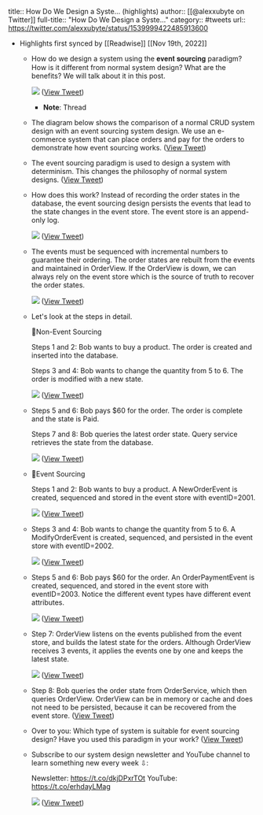 title:: How Do We Design a Syste... (highlights)
author:: [[@alexxubyte on Twitter]]
full-title:: "How Do We Design a Syste..."
category:: #tweets
url:: https://twitter.com/alexxubyte/status/1539999422485913600

- Highlights first synced by [[Readwise]] [[Nov 19th, 2022]]
	- How do we design a system using the 𝐞𝐯𝐞𝐧𝐭 𝐬𝐨𝐮𝐫𝐜𝐢𝐧𝐠 paradigm? How is it different from normal system design? What are the benefits? We will talk about it in this post. 
	  
	  ![](https://pbs.twimg.com/media/FV8tT04VUAE0ms_.jpg) ([View Tweet](https://twitter.com/alexxubyte/status/1539999422485913600))
		- **Note**: Thread
	- The diagram below shows the comparison of a normal CRUD system design with an event sourcing system design. We use an e-commerce system that can place orders and pay for the orders to demonstrate how event sourcing works. ([View Tweet](https://twitter.com/alexxubyte/status/1539999426864812032))
	- The event sourcing paradigm is used to design a system with determinism. This changes the philosophy of normal system designs. ([View Tweet](https://twitter.com/alexxubyte/status/1539999429393915904))
	- How does this work? Instead of recording the order states in the database, the event sourcing design persists the events that lead to the state changes in the event store. The event store is an append-only log. 
	  
	  ![](https://pbs.twimg.com/media/FV8tUryUsAMsgBw.jpg) ([View Tweet](https://twitter.com/alexxubyte/status/1539999438986326017))
	- The events must be sequenced with incremental numbers to guarantee their ordering. The order states are rebuilt from the events and maintained in OrderView. If the OrderView is down, we can always rely on the event store which is the source of truth to recover the order states. 
	  
	  ![](https://pbs.twimg.com/media/FV8tVXAUsAAUdwJ.jpg) ([View Tweet](https://twitter.com/alexxubyte/status/1539999450642276357))
	- Let's look at the steps in detail.
	  
	  🔹Non-Event Sourcing
	  
	  Steps 1 and 2: Bob wants to buy a product. The order is created and inserted into the database.
	  
	  Steps 3 and 4: Bob wants to change the quantity from 5 to 6. The order is modified with a new state. 
	  
	  ![](https://pbs.twimg.com/media/FV8tWAiVsAEWDwn.jpg) ([View Tweet](https://twitter.com/alexxubyte/status/1539999461828464640))
	- Steps 5 and 6: Bob pays $60 for the order. The order is complete and the state is Paid.
	  
	  Steps 7 and 8: Bob queries the latest order state. Query service retrieves the state from the database. 
	  
	  ![](https://pbs.twimg.com/media/FV8tWrHUYAE5krl.jpg) ([View Tweet](https://twitter.com/alexxubyte/status/1539999473257959424))
	- 🔹Event Sourcing
	  
	  Steps 1 and 2: Bob wants to buy a product. A NewOrderEvent is created, sequenced and stored in the event store with eventID=2001. 
	  
	  ![](https://pbs.twimg.com/media/FV8tXV5UIAALjqv.jpg) ([View Tweet](https://twitter.com/alexxubyte/status/1539999485132058627))
	- Steps 3 and 4: Bob wants to change the quantity from 5 to 6. A ModifyOrderEvent is created, sequenced, and persisted in the event store with eventID=2002. 
	  
	  ![](https://pbs.twimg.com/media/FV8tYBZUsAI66qy.jpg) ([View Tweet](https://twitter.com/alexxubyte/status/1539999495869456384))
	- Steps 5 and 6: Bob pays $60 for the order. An OrderPaymentEvent is created, sequenced, and stored in the event store with eventID=2003. Notice the different event types have different event attributes. 
	  
	  ![](https://pbs.twimg.com/media/FV8tYpLUIAAhd3T.jpg) ([View Tweet](https://twitter.com/alexxubyte/status/1539999507026309121))
	- Step 7: OrderView listens on the events published from the event store, and builds the latest state for the orders. Although OrderView receives 3 events, it applies the events one by one and keeps the latest state. 
	  
	  ![](https://pbs.twimg.com/media/FV8tZTBVEAAjiIs.jpg) ([View Tweet](https://twitter.com/alexxubyte/status/1539999518107660288))
	- Step 8: Bob queries the order state from OrderService, which then queries OrderView. OrderView can be in memory or cache and does not need to be persisted, because it can be recovered from the event store. ([View Tweet](https://twitter.com/alexxubyte/status/1539999522423681025))
	- Over to you: Which type of system is suitable for event sourcing design? Have you used this paradigm in your work? ([View Tweet](https://twitter.com/alexxubyte/status/1539999525040840704))
	- Subscribe to our system design newsletter and YouTube channel to learn something new every week ⇩:
	  
	  Newsletter: https://t.co/dkjDPxrTOt
	  YouTube: https://t.co/erhdayLMag 
	  
	  ![](https://pbs.twimg.com/media/FV8taPeUsAAIohU.jpg) ([View Tweet](https://twitter.com/alexxubyte/status/1539999532326342656))